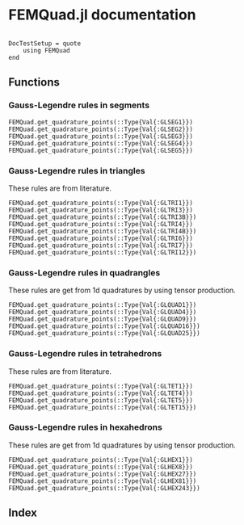 # FEMQuad.jl documentation

```@contents
```

```@meta
DocTestSetup = quote
    using FEMQuad
end
```

## Functions

### Gauss-Legendre rules in segments

```@docs
FEMQuad.get_quadrature_points(::Type{Val{:GLSEG1}})
FEMQuad.get_quadrature_points(::Type{Val{:GLSEG2}})
FEMQuad.get_quadrature_points(::Type{Val{:GLSEG3}})
FEMQuad.get_quadrature_points(::Type{Val{:GLSEG4}})
FEMQuad.get_quadrature_points(::Type{Val{:GLSEG5}})
```

### Gauss-Legendre rules in triangles

These rules are from literature.

```@docs
FEMQuad.get_quadrature_points(::Type{Val{:GLTRI1}})
FEMQuad.get_quadrature_points(::Type{Val{:GLTRI3}})
FEMQuad.get_quadrature_points(::Type{Val{:GLTRI3B}})
FEMQuad.get_quadrature_points(::Type{Val{:GLTRI4}})
FEMQuad.get_quadrature_points(::Type{Val{:GLTRI4B}})
FEMQuad.get_quadrature_points(::Type{Val{:GLTRI6}})
FEMQuad.get_quadrature_points(::Type{Val{:GLTRI7}})
FEMQuad.get_quadrature_points(::Type{Val{:GLTRI12}})
```

### Gauss-Legendre rules in quadrangles

These rules are get from 1d quadratures by using tensor production.

```@docs
FEMQuad.get_quadrature_points(::Type{Val{:GLQUAD1}})
FEMQuad.get_quadrature_points(::Type{Val{:GLQUAD4}})
FEMQuad.get_quadrature_points(::Type{Val{:GLQUAD9}})
FEMQuad.get_quadrature_points(::Type{Val{:GLQUAD16}})
FEMQuad.get_quadrature_points(::Type{Val{:GLQUAD25}})
```

### Gauss-Legendre rules in tetrahedrons

These rules are from literature.

```@docs
FEMQuad.get_quadrature_points(::Type{Val{:GLTET1}})
FEMQuad.get_quadrature_points(::Type{Val{:GLTET4}})
FEMQuad.get_quadrature_points(::Type{Val{:GLTET5}})
FEMQuad.get_quadrature_points(::Type{Val{:GLTET15}})
```

### Gauss-Legendre rules in hexahedrons

These rules are get from 1d quadratures by using tensor production.

```@docs
FEMQuad.get_quadrature_points(::Type{Val{:GLHEX1}})
FEMQuad.get_quadrature_points(::Type{Val{:GLHEX8}})
FEMQuad.get_quadrature_points(::Type{Val{:GLHEX27}})
FEMQuad.get_quadrature_points(::Type{Val{:GLHEX81}})
FEMQuad.get_quadrature_points(::Type{Val{:GLHEX243}})
```

## Index

```@index
```
